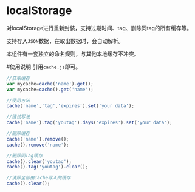 # localStorage
对localStorage进行重新封装，支持过期时间、tag、删除同tag的所有缓存等。

支持存入`JSON`数据，在取出数据时，会自动解析。

本组件有一套独立的命名规则，与其他本地缓存不冲突。

#使用说明
引用`cache.js`即可。

```javascript
//获取缓存
var mycache=cache('name').get();
var mycache=cache().get('name');

//使用方法
cache('name','tag','expires').set('your data');

//链试写法
cache('name').tag('youtag').days('expires').set('your data');

//删除缓存
cache('name').remove();
cache().remove('name');

//删除同Tag缓存
cache().clear('youtag');
cache().tag('youtag').clear();

//清除全部由cache写入的缓存
cache().clear();
```


